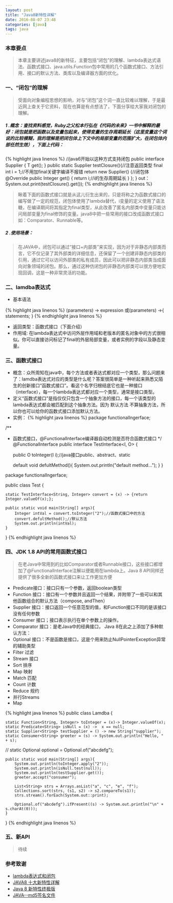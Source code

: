```yaml
---
layout: post
title: "Java8新特性详解"
date: 2016-08-07 23:48
categories: [java]
tags: java
---
```


### 本章要点

> 本章主要讲述java8的新特征，主要包括“闭包”的理解、lambda表达式语法、函数式接口、java.utils.Function包中常用的几个函数式接口、方法引用、接口的默认方法、类库以及编译器方面的优化。

### 一、“闭包”的理解

> 受面向对象编程思想的影响，对与“闭包”这个词一直比较难以理解，于是最近网上查关于它资料，现在也算是有点想法了，下面分享给大家我对闭包的理解。

##### 1 .概念：查找资料感觉，Ruby之父松本行弘在《代码的未来》一书中解释的最好：闭包就是把函数以及变量包起来，使得变量的生存周期延长（这里变量这个词说的比较模糊，我的理解是把闭包体上下文中的局部变量的范围扩大，在闭包体内部任然生效），下面上代码：

{% highlight java linenos %}
//java6开始以这种方式支持闭包
public interface Supplier<T> {
	 T get();
}
public static Supplier<Integer> testClosure(){//注意返回类型
	 final int i = 1;//不用加final关键字编译不报错
	 return new Supplier<Integer>() {//闭包体
		 @Override
		 public Integer get() {
			 return i;//i的生存周期延长
		 }
	 };
}
out：
System.out.print(testClosure().get());
{% endhighlight java linenos %}

> 瞅着下面的函数式接口就是从这儿衍生出来的，只是将称之为函数式接口的编写做了一定的规范，闭包体使用了lambda替代，i变量的定义使用了语法糖，在编译期间将其指定为final类型，从此改善了匿名内部类中变量只能访问局部变量为final修饰的变量。java8中把一些常用的接口改成函数式接口如：Comparator、Runnable等。

##### 2 .使用场景：

> 在JAVA中，闭包可以通过“接口+内部类”来实现，因为对于非静态内部类而言，它不仅记录了其外部类的详细信息，还保留了一个创建非静态内部类的引用，通过它可以访问外部类的私有成员，因此可以把非静态内部类当成面向对象领域的闭包。那么，通过这种仿闭包的非静态内部类可以很方便地实现回调，这是一种非常灵活的功能。

### 二、lamdba表达式

* 基本语法

{% highlight java linenos %}
	(parameters) -> expression 或(parameters) ->{ statements; }
{% endhighlight java linenos %}

* 返回类型：函数式接口（下面介绍）
* 作用域: 在lambda表达式中访问外层作用域和老版本的匿名对象中的方式很相似。你可以直接访问标记了final的外层局部变量，或者实例的字段以及静态变量。

### 三、函数式接口

* 概念：众所周知在java中，每个方法或者表达式都对应一个类型，那么问题来了：lamdba表达式对应的类型是什么呢？答案很简单是一种听起来熟悉又陌生的创新接口“函数式接口”。看这个名字归根结底它也是一种接口（interface），每一个lambda表达式都对应一个类型，通常是接口类型。
* 定义“函数式接口”是指仅仅只包含一个抽象方法的接口，每一个该类型的lambda表达式都会被匹配到这个抽象方法。因为 默认方法 不算抽象方法，所以你也可以给你的函数式接口添加默认方法。
* 实例：
{% highlight java linenos %}
package functionalIngerface;

/**
 * 函数式接口，@FunctionalInterface编译器自动检测是否符合函数式接口
 */
@FunctionalInterface
public interface TestInterface<I, O> {
	
	public O toInteger(I i);//java接口public、abstract、static
	
	default void defultMethod(){
		System.out.println("default method...");
	}
}

package functionalIngerface;

public class Test {
	
	static TestInterface<String, Integer> convert = (x) -> {return Integer.valueOf(x);};
	
	public static void main(String[] args){
		Integer intVal = convert.toInteger("2");//函数式接口中的方法
		convert.defultMethod();//默认方法
		System.out.println(intVal);
	}
}
{% endhighlight java linenos %}

### 四、JDK 1.8 API的常用函数式接口

> 在老Java中常用到的比如Comparator或者Runnable接口，这些接口都增加了@FunctionalInterface注解以便能用在lambda上。Java 8 API同样还提供了很多全新的函数式接口来让工作更加方便

* Predicate接口：接口只有一个参数，返回boolean类型
* Function 接口：接口有一个参数并且返回一个结果，并附带了一些可以和其他函数组合的默认方法（compose, andThen）
* Supplier 接口：接口返回一个任意范型的值，和Function接口不同的是该接口没有任何参数
* Consumer 接口；接口表示执行在单个参数上的操作。
* Comparator 接口：是老Java中的经典接口， Java 8在此之上添加了多种默认方法：
* Optional 接口：不是函数是接口，这是个用来防止NullPointerException异常的辅助类型
* Filter 过滤
* Stream 接口
* Sort 排序
* Map 映射
* Match 匹配
* Count 计数
* Reduce 规约
* 并行Streams
* Map

{% highlight java linenos %}
public class Lamdba {
	
	static Function<String, Integer> toInteger = (x)-> Integer.valueOf(x);
	static Predicate<String> isNull = (x) ->  x == null;
	static Supplier<String> testSupplier = () -> new String("supplier");
	static Consumer<String> greeter = (s) -> System.out.println("Hello, " + s);
//	static Optional<String> optional = Optional.of("abcdefg");
	
	public static void main(String[] args){
		System.out.println(toInteger.apply("2"));
		System.out.println(isNull.test(null));
		System.out.println(testSupplier.get());
		greeter.accept("consumer");
		
		List<String> strs = Arrays.asList("a", "c", "e", "f");
		Collections.sort(strs, (s1, s2) -> s2.compareTo(s1));
		strs.stream().forEach(System.out::print);
		
		Optional.of("abcdefg").ifPresent((s) -> System.out.println("\n" + s.charAt(0)));
	}
}
{% endhighlight java linenos %}

### 五、新API

> 待续

### 参考致谢

* [lambda表达式和闭包](http://www.importnew.com/17905.html)
* [JAVA8 十大新特性详解](http://www.125135.com/842.htm)
* [Java 8 新特性终极版](http://www.codeceo.com/article/java-8-new-feature.html)
* [JAVA--md5签名文件](http://blog.163.com/wallace0615@126/blog/static/35145824200793151633497/)